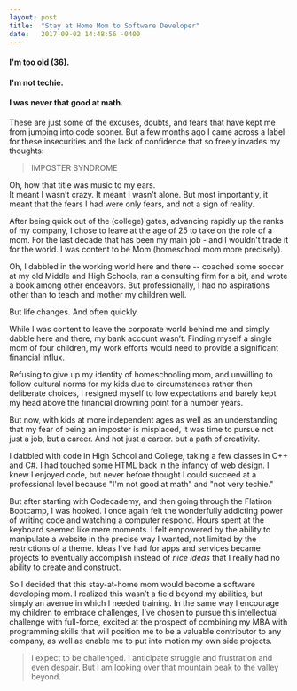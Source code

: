 ```yaml
---
layout: post
title:  "Stay at Home Mom to Software Developer"
date:   2017-09-02 14:48:56 -0400
---
```



#### I'm too old (36).

#### I'm not techie.

#### I was never that good at math.



These are just some of the excuses, doubts, and fears that have kept me from jumping into code sooner. But a few months ago I came across a label for these insecurities and the lack of confidence  that so freely invades my thoughts: 

> IMPOSTER SYNDROME

Oh, how that title was music to my ears.  
   It meant I wasn’t crazy.
   It meant I wasn't alone.
   But most importantly, it meant that the fears I had were only fears, and not a sign of reality.

After being quick out of the (college) gates, advancing rapidly up the ranks of my company, I chose to leave at the age of 25 to take on the role of a mom.  For the last decade that has been my main job - and I wouldn't trade it for the world.  I was content to be Mom (homeschool mom more precisely).

Oh, I dabbled in the working world here and there -- coached some soccer at my old Middle and High Schools, ran a consulting firm for a bit, and wrote a book among other endeavors.  But professionally, I had no aspirations other than to teach and mother my children well.

But life changes.  And often quickly.

While I was content to leave the corporate world behind me and simply dabble here and there, my bank account wasn’t.  Finding myself a single mom of four children, my work efforts would need to provide a significant financial influx.  

Refusing to give up my identity of homeschooling mom, and unwilling to follow cultural norms for my kids due to circumstances rather then deliberate choices, I resigned myself to low expectations and barely kept my head above the financial drowning point for a number years.

But now, with kids at more independent ages as well as an understanding that my fear of being an imposter is misplaced, it was time to pursue not just a job, but a career.  And not just a career. but a path of creativity.

I dabbled with code in High School and College, taking a few classes in C++ and C#.  I had touched some HTML back in the infancy of web design.  I knew I enjoyed code, but never before thought I could succeed at a professional level because "I'm not good at math" and "not very techie."

But after starting with Codecademy, and then going through the Flatiron Bootcamp, I was hooked.  I once again felt the wonderfully addicting power of writing code and watching a computer respond. Hours spent at the keyboard seemed like mere moments.  I felt empowered by the ability to manipulate a website in the precise way I wanted, not limited by the restrictions of a theme.  Ideas I've had for apps and services became projects to eventually accomplish instead of *nice ideas* that I really had no ability to create and construct.

So I decided that this stay-at-home mom would become a software developing mom.  I realized this wasn’t a field beyond my abilities, but simply an avenue in which I needed training.  In the same way I encourage my children to embrace challenges, I’ve chosen to pursue this intellectual challenge with full-force, excited at the prospect of combining my MBA with programming skills that will position me to be a valuable contributor to any company, as well as enable me to put into motion my own side projects.

> I expect to be challenged.  I anticipate struggle and frustration and even despair.  But I am looking over that mountain peak to the valley beyond.
